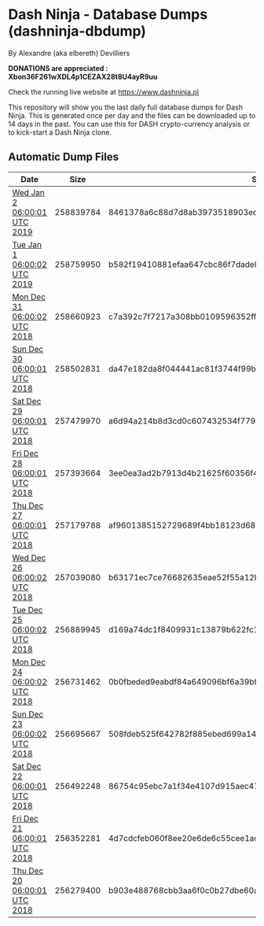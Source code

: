 # Dash Ninja - Database Dumps (dashninja-dbdump)
By Alexandre (aka elbereth) Devilliers

**DONATIONS are appreciated : Xbon36F261wXDL4p1CEZAX28t8U4ayR9uu**

Check the running live website at https://www.dashninja.pl

This repository will show you the last daily full database dumps for Dash Ninja. This is generated once per day and the files can be downloaded up to 14 days in the past.
You can use this for DASH crypto-currency analysis or to kick-start a Dash Ninja clone.


## Automatic Dump Files
| Date | Size | SHA256 |
|--|--|--|
| [Wed Jan  2 06:00:01 UTC 2019](https://transfer.sh/B9CPA/dashninja-dbdump-20190102070001.tar.bz2) | 258839784 | 8461378a6c88d7d8ab3973518903ed673b06c0d715b2455e8780c801a63d9e1f | 
| [Tue Jan  1 06:00:02 UTC 2019](https://transfer.sh/12hvac/dashninja-dbdump-20190101070002.tar.bz2) | 258759950 | b582f19410881efaa647cbc86f7dadeb975d130c0ca9bd2b127d638c8a126080 | 
| [Mon Dec 31 06:00:02 UTC 2018](https://transfer.sh/vdkGx/dashninja-dbdump-20181231070002.tar.bz2) | 258660923 | c7a392c7f7217a308bb0109596352ffd074f0bc173d7c43021509c991d2651da | 
| [Sun Dec 30 06:00:01 UTC 2018](https://transfer.sh/8zqAb/dashninja-dbdump-20181230070001.tar.bz2) | 258502831 | da47e182da8f044441ac81f3744f99bf4ef0d7dc0a6a6c7259b7005dcad67365 | 
| [Sat Dec 29 06:00:01 UTC 2018](https://transfer.sh/mSVxM/dashninja-dbdump-20181229070001.tar.bz2) | 257479970 | a6d94a214b8d3cd0c607432534f77972175553717d7b5d616501151d66152d12 | 
| [Fri Dec 28 06:00:01 UTC 2018](https://transfer.sh/xHjIY/dashninja-dbdump-20181228070001.tar.bz2) | 257393664 | 3ee0ea3ad2b7913d4b21625f60356f496b107dcccaa4a875bc2ff00fe65089e3 | 
| [Thu Dec 27 06:00:01 UTC 2018](https://transfer.sh/Gs1sq/dashninja-dbdump-20181227070001.tar.bz2) | 257179788 | af9601385152729689f4bb18123d684eb95f911322000bf8140de610ff7557fc | 
| [Wed Dec 26 06:00:02 UTC 2018](https://transfer.sh/wH8Lz/dashninja-dbdump-20181226070002.tar.bz2) | 257039080 | b63171ec7ce76682635eae52f55a12b103de021fc13c07c08aed38cbfa04a58f | 
| [Tue Dec 25 06:00:02 UTC 2018](https://transfer.sh/MHKY2/dashninja-dbdump-20181225070002.tar.bz2) | 256889945 | d169a74dc1f8409931c13879b622fc1f1ba22d78fce77e3d7491a63317e83294 | 
| [Mon Dec 24 06:00:02 UTC 2018](https://transfer.sh/15KD5H/dashninja-dbdump-20181224070002.tar.bz2) | 256731462 | 0b0fbeded9eabdf84a649096bf6a39bf70b74adaa8b1373611dc727e7bce31ca | 
| [Sun Dec 23 06:00:02 UTC 2018](https://transfer.sh/UA3oL/dashninja-dbdump-20181223070002.tar.bz2) | 256695667 | 508fdeb525f642782f885ebed699a14b6c7a3a9c62559d7a55471e6c5b91837b | 
| [Sat Dec 22 06:00:01 UTC 2018](https://transfer.sh/tdivN/dashninja-dbdump-20181222070001.tar.bz2) | 256492248 | 86754c95ebc7a1f34e4107d915aec47f529ce5a4b8219958de4f37489201d5ae | 
| [Fri Dec 21 06:00:01 UTC 2018](https://transfer.sh/LiB25/dashninja-dbdump-20181221070001.tar.bz2) | 256352281 | 4d7cdcfeb060f8ee20e6de6c55cee1ac80a91877521a9e231fb22a4860877d9f | 
| [Thu Dec 20 06:00:01 UTC 2018](https://transfer.sh/10xuEN/dashninja-dbdump-20181220070001.tar.bz2) | 256279400 | b903e488768cbb3aa6f0c0b27dbe60a86f773a94697328e7034df9508d3d0383 | 
